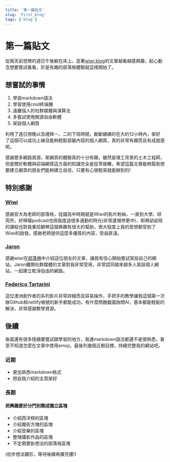 ```yaml
---
title: '第一篇貼文'
slug: 'First_blog'
tags: ['blog']
---
```


# 第一篇貼文
從兩天前悠閒的週日午後躺在床上，逛著[wiwi.blog](https://wiwi.blog/)的文章越看越感興趣，起心動念想要嘗試看看，於是有趣的部落格體驗就這樣開始了。

## 想嘗試的事情

1. 學習markdown語法
1. 學習使用cmd終端機
1. 遠離惱人的社群媒體與演算法
1. 多嘗試使用開源自由軟體
1. 架設個人網頁

利用了週日傍晚以及禮拜一、二的下班時間，斷斷續續的在大約12小時內，架好了這個可以成功上線且能夠輕鬆部屬內容的個人網頁，真的非常有趣而且有成就感呢。

感謝眾多網路資源，架網頁的體驗真的十分有趣，雖然是理工背景的土木工程師，但是關於軟體與前端網頁這方面的知識完全是從零接觸，希望這篇文章能夠幫助想要建立網頁的朋友們能夠建立自信，只要有心很輕易就能辦到的!

## 特別感謝
### [Wiwi](https://wiwi.blog/)

感謝官大為老師的部落格，從國高中時期就是Wiwi的影片粉絲，一直到大學、研究所，好檸檬podcast也陪我度過很多通勤的時光(非常遺憾停更中)，即興幼幼班的課程也對我重拾鋼琴這個興趣有很大的幫助，很大程度上我的思想都受到了Wiwi的啟發。感謝老師提供這麼多優質的內容，受益匪淺。

### [Jaron](https://www.jaron.tw/)

感謝wiwi在[部落捲](https://wiwi.blog/blogroll)中介紹這位朋友的文章，讓我有信心開始嘗試架設自己的網站。Jaron離開社群媒體的文章對我非常受用，非常認同越來越多人架設個人網站，一起建立乾淨自由的網路。

### [Federico Tartarini](https://reurl.cc/5RZk6q)

這位澳洲創作者的系列影片非常詳細而且容易操作，手把手的教學讓我這個第一次辦Github和netlify帳號的新手都能成功，有什麼問題截圖詢問AI，基本都能輕鬆的解決，非常感謝教學資源。

## 後續

後面還有很多陸續要嘗試跟學習的地方，我連markdown語法都還不是很熟悉，甚至不知道怎麼在文章中使用emoji，最後列幾個近期目標，持續完整我的網站吧。

### 近期

* 更加熟悉markdown格式
* 把自我介紹的主頁架好

### 長期

#### 把興趣愛好分門別類成獨立區塊

* 介紹西洋棋的區塊
* 介紹魔術方塊的區塊
* 介紹音樂的區塊
* 整理攝影作品的區塊
* 不定期更新想法的部落格區塊

(初步想法雛形，等待後續再擴充摟!)
